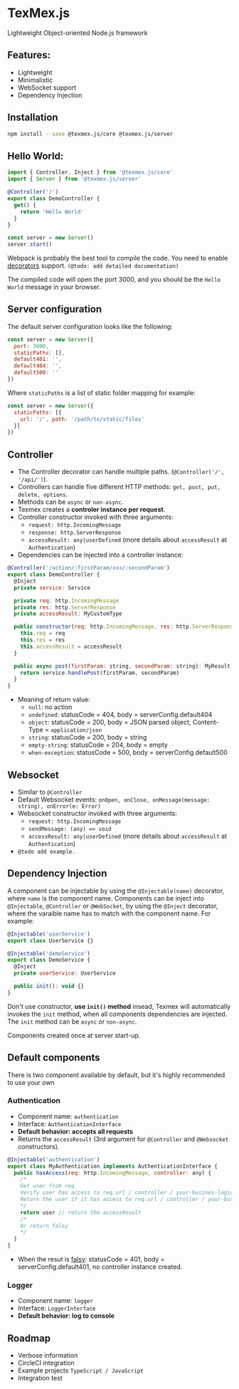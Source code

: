 # TexMex.js
Lightweight Object-oriented Node.js framework
## Features:
 - Lightweight
 - Minimalistic
 - WebSocket support
 - Dependency Injection

## Installation
```bash
npm install --save @texmex.js/core @texmex.js/server
```

## Hello World:
```javascript
import { Controller, Inject } from '@texmex.js/core'
import { Server } from '@texmex.js/server'

@Controller('/')
export class DemoController {
  get() {
    return 'Hello World'
  }
}

const server = new Server()
server.start()
```

Webpack is probably the best tool to compile the code. You need to enable [decorators](https://www.typescriptlang.org/docs/handbook/decorators.html) support.
 `(@todo: add detailed documentation)`

The compiled code will open the port 3000, and you should be the `Hello World` message in your browser.

## Server configuration
The default server configuration looks like the following:
```javascript
const server = new Server({
  port: 3000,
  staticPaths: [],
  default401: '',
  default404: '',
  default500: ''
})
```
Where `staticPaths` is a list of static folder mapping for example:
```javascript
const server = new Server({
  staticPaths: [{
    url: '/', path: '/path/to/static/files'
  }]
})
```

## Controller
- The Controller decorator can handle multiple paths. (`@Controller('/', '/api/')`).
- Controllers can handle five different HTTP methods: `get, post, put, delete, options`.
- Methods can be `async` or `non-async`.
- Texmex creates a **controler instance per request**.
- Controller constructor invoked with three arguments:
    - `request: http.IncomingMessage`
    - `response: http.ServerResponse`
    - `accessResult: any|userDefined` (more details about `accessResult` at `Authentication`)
- Dependencies can be injected into a controller instance:
```javascript
@Controller('/action/:firstParam/xxx/:secondParam')
export class DemoController {
  @Inject
  private service: Service

  private req: http.IncomingMessage
  private res: http.ServerResponse
  private accessResult: MyCustomType

  public constructor(req: http.IncomingMessage, res: http.ServerResponse, accessResult: MyCustomType) {
    this.req = req
    this.res = res
    this.accessResult = accessResult
  }

  public async post(firstParam: string, secondParam: string): MyResult {
    return service.handlePost(firstParam, secondParam)
  }
}
```
- Meaning of return value:
  - `null`: no action
  - `undefined`: statusCode = 404, body = serverConfig.default404
  - `object`: statusCode = 200, body = JSON parsed object, Content-Type = `application/json`
  - `string`: statusCode = 200, body = string
  - `empty-string`: statusCode = 204, body = empty
  - `when-exception`: statusCode = 500, body = serverConfig.default500

## Websocket
 - Similar to `@Controller`
 - Default Websocket events: `onOpen, onClose, onMessage(message: string), onError(e: Error)`
 - Websocket constructor invoked with three arguments:
    - `request: http.IncomingMessage`
    - `sendMessage: (any) => void`
    - `accessResult: any|userDefined` (more details about `accessResult` at `Authentication`)
 - `@todo add example.`

## Dependency Injection
A component can be injectable by using the `@Injectable(name)` decorator, where `name` is the component name. Components can be inject into `@Injectable`, `@Controller` or `@WebSocket`, by using the `@Inject` decorator, where the varaible name has to match with the component name. For example:
```javascript
@Injectable('userService')
export class UserService {}

@Injectable('demoService')
export class DemoService {
  @Inject
  private userService: UserService

  public init(): void {}
}
```
Don't use constructor, **use `init()` method** insead, Texmex will automatically invokes the `init` method, when all components dependencies are injected. The `init` method can be `async` or `non-async`.

Components created once at server start-up.

## Default components
There is two component available by default, but it's highly recommended to use your own
### Authentication
 - Component name: `authentication`
 - Interface: `AuthenticationInterface`
 - **Default behavior: accepts all requests**
 - Returns the `accessResult` (3rd argument for `@Controller` and `@Websocket` constructors).
```javascript
@Injectable('authentication')
export class MyAuthentication implements AuthenticationInterface {
  public hasAccess(req: http.IncomingMessage, controller: any) {
    /*
    Get user from req
    Verify user has access to req.url / controller / your-busines-logic
    Return the user if it has access to req.url / controller / your-busines-logic
    */
    return user // return the accessResult
    /*
    Or return falsy
    */
  }
}

```
 - When the resut is [falsy](https://developer.mozilla.org/en-US/docs/Glossary/Falsy): statusCode = 401, body = serverConfig.default401, no controller instance created.

### Logger
 - Component name: `logger`
 - Interface: `LoggerInterface`
 - **Default behavior: log to console**

## Roadmap
 - Verbose information
 - CircleCI integration
 - Example projects `TypeScript / JavaScript`
 - Integration test

